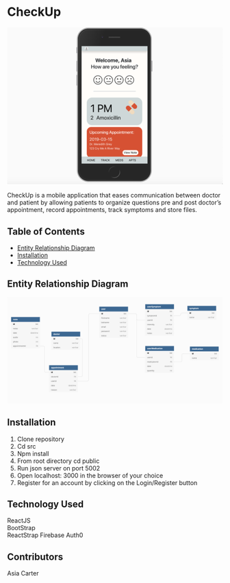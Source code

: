 # CheckUp

![Mobile view of CheckUp App](CheckUp.png)

CheckUp is a mobile application that eases communication between doctor and patient by allowing patients to organize questions pre and post doctor’s appointment, record appointments, track symptoms and store files.

## Table of Contents
- [Entity Relationship Diagram](#entity-relationship-diagram)
- [Installation](#installation)
- [Technology Used](#technology-used)
<!-- - [UI Walkthrough] (#user-walkthrough) -->

## Entity Relationship Diagram
![Entity Relationship Diagram](CheckUpERD.png)

## Installation

1. Clone repository
1. Cd src
1. Npm install
1. From root directory cd public
1. Run json server on port 5002
1. Open localhost: 3000 in the browser of your choice
1. Register for an account by clicking on the Login/Register button

<!-- ## User Walkthrough -->
## Technology Used

ReactJS </br>
BootStrap </br>
ReactStrap
Firebase
Auth0

## Contributors
Asia Carter



